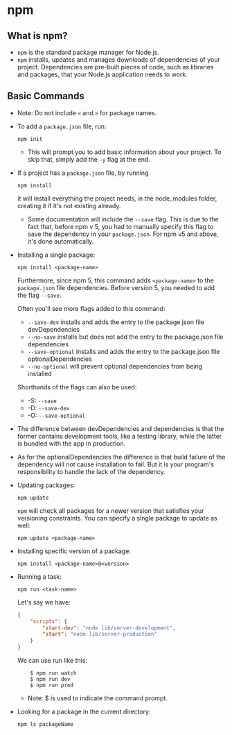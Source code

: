 # npm

## What is npm?
- `npm` is the standard package manager for Node.js.
- `npm` installs, updates and manages downloads of dependencies of your project. Dependencies are pre-built pieces of code, such as libraries and packages, that your Node.js application needs to work.

## Basic Commands
- Note: Do not include `<` and `>` for package names. 
- To add a `package.json` file, run:
    ```shell
    npm init
    ```
    - This will prompt you to add basic information about your project. To skip that, simply add the `-y` flag at the end.
- If a project has a `package.json` file, by running
    ```shell
    npm install
    ```
    it will install everything the project needs, in the node_modules folder, creating it if it's not existing already.
    - Some documentation will include the `--save` flag. This is due to the fact that, before npm v 5, you had to manually specify this flag to save the dependency in your `package.json`. For npm v5 and above, it's done automatically.
- Installing a single package:
    ```shell
    npm install <package-name>
    ```
    Furthermore, since npm 5, this command adds `<package-name>` to the `package.json` file dependencies. Before version 5, you needed to add the flag `--save`. 

    Often you'll see more flags added to this command:
    - `--save-dev` installs and adds the entry to the package.json file devDependencies
    - `--no-save` installs but does not add the entry to the package.json file dependencies
    - `--save-optional` installs and adds the entry to the package.json file optionalDependencies
    - `--no-optional` will prevent optional dependencies from being installed

    Shorthands of the flags can also be used:
    - -S: `--save`
    - -D: `--save-dev`
    - -O: `--save-optional`
- The difference between devDependencies and dependencies is that the former contains development tools, like a testing library, while the latter is bundled with the app in production.
- As for the optionalDependencies the difference is that build failure of the dependency will not cause installation to fail. But it is your program's responsibility to handle the lack of the dependency.
- Updating packages:
    ```shell
    npm update
    ```
    `npm` will check all packages for a newer version that satisfies your versioning constraints.
    You can specify a single package to update as well:
    ```shell
    npm update <package-name>
    ```
- Installing specific version of a package:
    ```shell
    npm install <package-name>@<version>
    ```
- Running a task:
    ```shell
    npm run <task-name>
    ```
    Let's say we have:
    ```json
    {
        "scripts": {
            "start-dev": "node lib/server-development",
            "start": "node lib/server-production"
        }
    }
    ```
    We can use run like this:
    ```shell
        $ npm run watch
        $ npm run dev
        $ npm run prod
    ```
    - Note: $ is used to indicate the command prompt.
- Looking for a package in the current directory:
    ```shell
    npm ls packageName
    ```